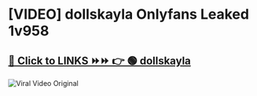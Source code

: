 
 # [VIDEO] dollskayla Onlyfans Leaked 1v958

## <h2><a href="https://clipsfans.com/dollskayla&ref=git">🔗 Click to LINKS ⏩⏩ 👉 🟢 dollskayla </a></h2>

<a href="https://clipsfans.com/dollskayla&ref=git" rel="nofollow" data-target="animated-image.originalLink"><img src="https://i.ibb.co.com/xMMVF88/686577567.gif" alt="Viral Video Original" style="max-width: 100%; display: inline-block;" data-target="animated-image.originalImage"></a>

